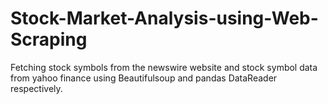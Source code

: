 # Stock-Market-Analysis-using-Web-Scraping
Fetching stock symbols from the newswire website and stock symbol data from yahoo finance using Beautifulsoup and pandas DataReader respectively.
